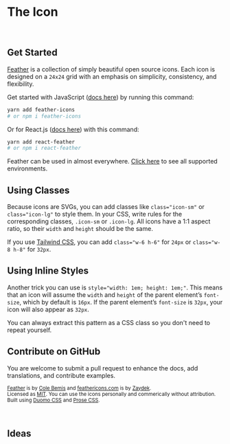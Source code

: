 # The <code><KebabCase /></code> Icon

<BentoBox />

<!-- ## Quick Start

<pre>
	<code>

{`function Thing() {
	return (
		${<TitleCase />}
	)
}`}

	</code>
</pre> -->

<br />

<!--

## Quick Start

- **[JavasScript](https://github.com/feathericons/feather)** <code><JavasScript /></code>
- **[React.js](https://github.com/feathericons/react-feather)** <code><ReactJS /></code>

-->

## Get Started

[Feather](https://github.com/feathericons/feather) is a collection of simply beautiful open source icons. Each icon is
designed on a `24x24` grid with an emphasis on simplicity, consistency, and flexibility.

Get started with JavaScript ([docs here](https://github.com/feathericons/feather)) by running this command:

```bash
yarn add feather-icons
# or npm i feather-icons
```

Or for React.js ([docs here](https://github.com/feathericons/react-feather)) with this command:

<!-- TODO: Add Vue docs? -->

```bash
yarn add react-feather
# or npm i react-feather
```

Feather can be used in almost everywhere. [Click here](https://github.com/feathericons/feather#related-projects) to see
all supported environments.

## Using Classes

Because icons are SVGs, you can add classes like `class="icon-sm"` or `class="icon-lg"` to style them. In your CSS,
write rules for the corresponding classes, `.icon-sm` or `.icon-lg`. All icons have a 1:1 aspect ratio, so their `width`
and `height` should be the same.

If you use [Tailwind CSS](https://tailwindcss.com), you can add `class="w-6 h-6"` for `24px` or `class="w-8 h-8"` for
`32px`.

## Using Inline Styles

Another trick you can use is `style="width: 1em; height: 1em;"`. This means that an icon will assume the `width` and
`height` of the parent element’s `font-size`, which by default is `16px`. If the parent element’s `font-size` is `32px`,
your icon will also appear as `32px`.

You can always extract this pattern as a CSS class so you don't need to repeat yourself.

## Contribute on GitHub

You are welcome to submit a pull request to enhance the docs, add translations, and contribute examples.

<small>

[Feather](https://github.com/feathericons/feather) is by [Cole Bemis](https://twitter.com/colebemis) and
[feathericons.com](https://github.com/feathericons/feathericons.com) is by
[Zaydek](https://twitter.com/username_ZAYDEK).<br /> Licensed as
[MIT](https://github.com/feathericons/feather/blob/master/LICENSE). You can use the icons personally and commerically
without attribution.<br /> Built using [Duomo CSS](https://github.com/zaydek/duomo) and
[Prose CSS](https://github.com/zaydek/prose).

</small>

<br />

## Ideas

<div>
	<Demos />
</div>

<br />

<More />
